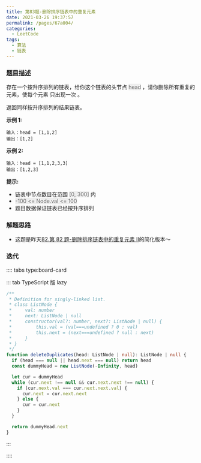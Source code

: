 ```yaml
---
title: 第83题-删除排序链表中的重复元素
date: 2021-03-26 19:37:57
permalink: /pages/67a004/
categories:
  - LeetCode
tags:
  - 算法
  - 链表
---
```


### [题目描述](https://leetcode-cn.com/problems/remove-duplicates-from-sorted-list/)

存在一个按升序排列的链表，给你这个链表的头节点 <span style="background: #eee; color: #666;">head</span> ，请你删除所有重复的元素，使每个元素 只出现一次 。

返回同样按升序排列的结果链表。

<!-- more -->

**示例 1:**

```
输入：head = [1,1,2]
输出：[1,2]
```

**示例 2:**

```
输入：head = [1,1,2,3,3]
输出：[1,2,3]
```

**提示:**

- 链表中节点数目在范围 <span style="background: #eee; color: #666;">[0, 300]</span> 内
- <span style="background: #eee; color: #666;">-100 <= Node.val <= 100</span>
- 题目数据保证链表已经按升序排列

### 解题思路

- 这题是昨天[82.第 82 题-删除排序链表中的重复元素 II](https://xiaojun996.top/pages/b0e0c8/)的简化版本～

### 迭代

:::: tabs type:board-card

::: tab TypeScript 版 lazy

```TypeScript
/**
 * Definition for singly-linked list.
 * class ListNode {
 *     val: number
 *     next: ListNode | null
 *     constructor(val?: number, next?: ListNode | null) {
 *         this.val = (val===undefined ? 0 : val)
 *         this.next = (next===undefined ? null : next)
 *     }
 * }
 */
function deleteDuplicates(head: ListNode | null): ListNode | null {
  if (head === null || head.next === null) return head
  const dummyHead = new ListNode(-Infinity, head)

  let cur = dummyHead
  while (cur.next !== null && cur.next.next !== null) {
    if (cur.next.val === cur.next.next.val) {
      cur.next = cur.next.next
    } else {
      cur = cur.next
    }
  }

  return dummyHead.next
}
```

:::

::::
